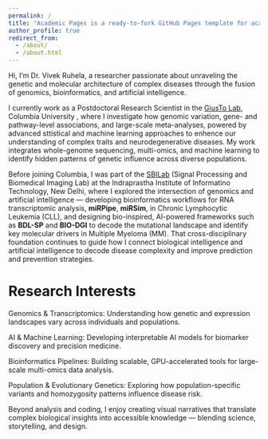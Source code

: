 ```yaml
---
permalink: /
title: "Academic Pages is a ready-to-fork GitHub Pages template for academic personal websites"
author_profile: true
redirect_from: 
  - /about/
  - /about.html
---
```


Hi, I’m Dr. Vivek Ruhela, a researcher passionate about unraveling the genetic and molecular architecture of complex diseases through the fusion of genomics, bioinformatics, and artificial intelligence.

I currently work as a Postdoctoral Research Scientist in the [GiusTo Lab](https://www.neurology.columbia.edu/research/research-labs/giusto-lab), Columbia University , where I investigate how genomic variation, gene- and pathway-level associations, and large-scale meta-analyses, powered by advanced sttistical and machine learning approaches to enhence our understanding of complex traits and neurodegenerative diseases. My work integrates whole-genome sequencing, multi-omics, and machine learning to identify hidden patterns of genetic influence across diverse populations.

Before joining Columbia, I was part of the [SBILab](https://sbilab.iiitd.edu.in/) (Signal Processing and Biomedical Imaging Lab) at the Indraprastha Institute of Informatino Technology, New Delhi, where I explored the intersection of genomics and artificial intelligence — developing bioinformatics workflows for RNA transcriptomic analysis, **miRPipe**, **miRSim**, in Chronic Lymphocytic Leukemia (CLL), and designing bio-inspired, AI-powered frameworks such as **BDL-SP** and **BIO-DGI** to decode the mutational landscape and identify key molecular drivers in Multiple Myeloma (MM). That cross-disciplinary foundation continues to guide how I connect biological intelligence and artificial intelligence to decode disease complexity and improve prediction and prevention strategies.

# Research Interests

Genomics & Transcriptomics: Understanding how genetic and expression landscapes vary across individuals and populations.

AI & Machine Learning: Developing interpretable AI models for biomarker discovery and precision medicine.

Bioinformatics Pipelines: Building scalable, GPU-accelerated tools for large-scale multi-omics data analysis.

Population & Evolutionary Genetics: Exploring how population-specific variants and homozygosity patterns influence disease risk.

Beyond analysis and coding, I enjoy creating visual narratives that translate complex biological insights into accessible knowledge — blending science, storytelling, and design.
